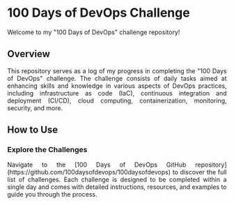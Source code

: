 # 100 Days of DevOps Challenge

Welcome to my "100 Days of DevOps" challenge repository!

## Overview

<p align="justify">This repository serves as a log of my progress in completing the "100 Days of DevOps" challenge. The challenge consists of daily tasks aimed at enhancing skills and knowledge in various aspects of DevOps practices, including infrastructure as code (IaC), continuous integration and deployment (CI/CD), cloud computing, containerization, monitoring, security, and more.</p>

## How to Use

### Explore the Challenges

<p align="justify">Navigate to the [100 Days of DevOps GitHub repository](https://github.com/100daysofdevops/100daysofdevops) to discover the full list of challenges. Each challenge is designed to be completed within a single day and comes with detailed instructions, resources, and examples to guide you through the process.</p>
